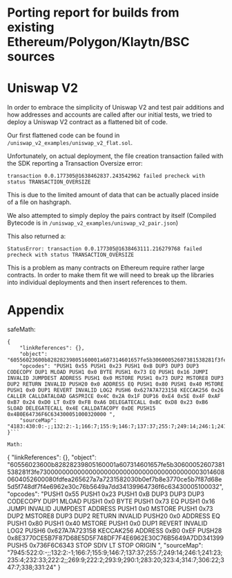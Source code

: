 # Porting report for builds from existing Ethereum/Polygon/Klaytn/BSC sources

# Uniswap V2

In order to embrace the simplicity of Uniswap V2 and test pair additions and how addresses and accounts are called after our initial tests, we tried to deploy a Uniswap V2 contract as a flattened bit of code.  

Our first flattened code can be found in `/uniswap_v2_examples/uniswap_v2_flat.sol`.

Unfortunately, on actual deployment, the file creation transaction failed with the SDK reporting a Transaction Oversize error:

`transaction 0.0.177305@1638462837.243542962 failed precheck with status TRANSACTION_OVERSIZE`

This is due to the limited amount of data that can be actually placed inside of a file on hashgraph.

We also attempted to simply deploy the pairs contract by itself (Compiled Bytecode is in `/uniswap_v2_examples/uniswap_v2_pair.json`)

This also returned a:

`StatusError: transaction 0.0.177305@1638463111.216279768 failed precheck with status TRANSACTION_OVERSIZE`

This is a problem as many contracts on Ethereum require rather large contracts.  In order to make them fit we will need to break up the libraries into individual deployments and then insert references to them.  


# Appendix
safeMath:
```
{
	"linkReferences": {},
	"object": "60556023600b82828239805160001a607314601657fe5b30600052607381538281f3fe73000000000000000000000000000000000000000030146080604052600080fdfea265627a7a723158202633353a4c2a1f8fe45e4fafb724d010e9fba6f4bcd823b654f44e37de6e4b0e64736f6c63430005100032",
	"opcodes": "PUSH1 0x55 PUSH1 0x23 PUSH1 0xB DUP3 DUP3 DUP3 CODECOPY DUP1 MLOAD PUSH1 0x0 BYTE PUSH1 0x73 EQ PUSH1 0x16 JUMPI INVALID JUMPDEST ADDRESS PUSH1 0x0 MSTORE PUSH1 0x73 DUP2 MSTORE8 DUP3 DUP2 RETURN INVALID PUSH20 0x0 ADDRESS EQ PUSH1 0x80 PUSH1 0x40 MSTORE PUSH1 0x0 DUP1 REVERT INVALID LOG2 PUSH6 0x627A7A723158 KECCAK256 0x26 CALLER CALLDATALOAD GASPRICE 0x4C 0x2A 0x1F DUP16 0xE4 0x5E 0x4F 0xAF 0xB7 0x24 0xD0 LT 0xE9 0xFB 0xA6 DELEGATECALL 0xBC 0xD8 0x23 0xB6 SLOAD DELEGATECALL 0x4E CALLDATACOPY 0xDE PUSH15 0x4B0E64736F6C634300051000320000 ",
	"sourceMap": "4183:430:0:-;;132:2:-1;166:7;155:9;146:7;137:37;255:7;249:14;246:1;241:23;235:4;232:33;222:2;;269:9;222:2;293:9;290:1;283:20;323:4;314:7;306:22;347:7;338;331:24"
}```

Math:

```
{
	"linkReferences": {},
	"object": "60556023600b82828239805160001a607314601657fe5b30600052607381538281f3fe73000000000000000000000000000000000000000030146080604052600080fdfea265627a7a7231582030b0ef7b8e3770ce5b7f87d68e5d5f748df7f4e6962e30c76b5649a7dd34139964736f6c63430005100032",
	"opcodes": "PUSH1 0x55 PUSH1 0x23 PUSH1 0xB DUP3 DUP3 DUP3 CODECOPY DUP1 MLOAD PUSH1 0x0 BYTE PUSH1 0x73 EQ PUSH1 0x16 JUMPI INVALID JUMPDEST ADDRESS PUSH1 0x0 MSTORE PUSH1 0x73 DUP2 MSTORE8 DUP3 DUP2 RETURN INVALID PUSH20 0x0 ADDRESS EQ PUSH1 0x80 PUSH1 0x40 MSTORE PUSH1 0x0 DUP1 REVERT INVALID LOG2 PUSH6 0x627A7A723158 KECCAK256 ADDRESS 0xB0 0xEF PUSH28 0x8E3770CE5B7F87D68E5D5F748DF7F4E6962E30C76B5649A7DD341399 PUSH5 0x736F6C6343 STOP SDIV LT STOP ORIGIN ",
	"sourceMap": "7945:522:0:-;;132:2:-1;166:7;155:9;146:7;137:37;255:7;249:14;246:1;241:23;235:4;232:33;222:2;;269:9;222:2;293:9;290:1;283:20;323:4;314:7;306:22;347:7;338;331:24"
}
```